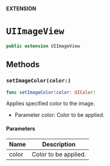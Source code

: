 **EXTENSION**

# `UIImageView`
```swift
public extension UIImageView
```

## Methods
### `setImageColor(color:)`

```swift
func setImageColor(color: UIColor)
```

Applies specified color to the image.
- Parameter color: Color to be applied.

#### Parameters

| Name | Description |
| ---- | ----------- |
| color | Color to be applied. |
